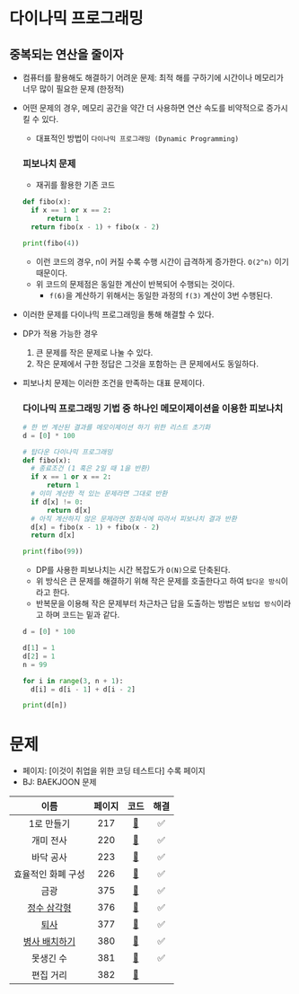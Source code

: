 # 다이나믹 프로그래밍

## 중복되는 연산을 줄이자
- 컴퓨터를 활용해도 해결하기 어려운 문제: 최적 해를 구하기에 시간이나 메모리가 너무 많이 필요한 문제 (한정적)
- 어떤 문제의 경우, 메모리 공간을 약간 더 사용하면 연산 속도를 비약적으로 증가시킬 수 있다.
  - 대표적인 방법이 `다이나믹 프로그래밍 (Dynamic Programming)` 

  ### 피보나치 문제
  - 재귀를 활용한 기존 코드
  ```python
  def fibo(x):
    if x == 1 or x == 2:
        return 1
    return fibo(x - 1) + fibo(x - 2)
  
  print(fibo(4)) 
  ```
  - 이런 코드의 경우, n이 커질 수록 수행 시간이 급격하게 증가한다. `O(2^n)` 이기 때문이다.
  - 위 코드의 문제점은 동일한 계산이 반복되어 수행되는 것이다.
    - `f(6)`을 계산하기 위해서는 동일한 과정의 `f(3)` 계산이 3번 수행된다.
  
  
- 이러한 문제를 다이나믹 프로그래밍을 통해 해결할 수 있다.
- DP가 적용 가능한 경우
  1. 큰 문제를 작은 문제로 나눌 수 있다.
  2. 작은 문제에서 구한 정답은 그것을 포함하는 큰 문제에서도 동일하다.
- 피보나치 문제는 이러한 조건을 만족하는 대표 문제이다.

  ### 다이나믹 프로그래밍 기법 중 하나인 메모이제이션을 이용한 피보나치
  ```python
  # 한 번 계산된 결과를 메모이제이션 하기 위한 리스트 초기화
  d = [0] * 100
  
  # 탑다운 다이나믹 프로그래밍
  def fibo(x):
    # 종료조건 (1 혹은 2일 때 1을 반환)
    if x == 1 or x == 2:
        return 1
    # 이미 계산한 적 있는 문제라면 그대로 반환
    if d[x] != 0:
        return d[x]
    # 아직 계산하지 않은 문제라면 점화식에 따라서 피보나치 결과 반환
    d[x] = fibo(x - 1) + fibo(x - 2)
    return d[x]
  
  print(fibo(99))
  
  ```
  - DP를 사용한 피보나치는 시간 복잡도가 `O(N)`으로 단축된다.
  - 위 방식은 큰 문제를 해결하기 위해 작은 문제를 호출한다고 하여 `탑다운 방식`이라고 한다.
  - 반복문을 이용해 작은 문제부터 차근차근 답을 도출하는 방법은 `보텀업 방식`이라고 하며 코드는 밑과 같다.
  ```python
  d = [0] * 100
  
  d[1] = 1
  d[2] = 1
  n = 99
  
  for i in range(3, n + 1):
    d[i] = d[i - 1] + d[i - 2]
  
  print(d[n])
  ```


# 문제

- 페이지: [이것이 취업을 위한 코딩 테스트다] 수록 페이지
- BJ: BAEKJOON 문제


|이름|페이지|코드|해결|
|:---:|:---:|:---:|:---:|
|1로 만들기|217|[🚀](./일로만들기.java)|✅|
|개미 전사|220|[🚀](./개미전사.java)|✅|
|바닥 공사|223|[🚀](./바닥공사.java)|✅|
|효율적인 화폐 구성|226|[🚀](./효율적인화폐구성.java)|✅|
|금광|375|[🚀](./금광.java)|✅|
|[정수 삼각형](https://www.acmicpc.net/problem/1932)|376|[🚀](./정수삼각형.java)|✅|
|[퇴사](https://www.acmicpc.net/problem/14501)|377|[🚀](./퇴사.java)|✅|
|[병사 배치하기](https://www.acmicpc.net/problem/18353)|380|[🚀](./병사배치하기.java)|✅|
|못생긴 수|381|[🚀](./못생긴수.java)|✅|
|편집 거리|382|[🚀](./편집거리.java)||
